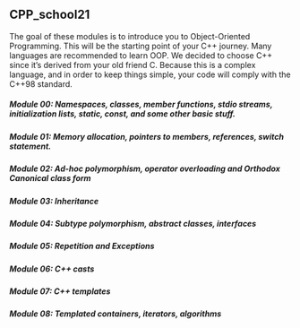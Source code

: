## CPP_school21

The goal of these modules is to introduce you to Object-Oriented Programming.
This will be the starting point of your C++ journey.
Many languages are recommended to learn OOP.
We decided to choose C++ since it’s derived from your old friend C.
Because this is a complex language, and in order to keep things simple, your code will comply with the C++98 standard.

##### Module 00: Namespaces, classes, member functions, stdio streams, initialization lists, static, const, and some other basic stuff.

##### Module 01: Memory allocation, pointers to members, references, switch statement.

##### Module 02: Ad-hoc polymorphism, operator overloading and Orthodox Canonical class form

##### Module 03: Inheritance

##### Module 04: Subtype polymorphism, abstract classes, interfaces

##### Module 05: Repetition and Exceptions

##### Module 06: C++ casts

##### Module 07: C++ templates

##### Module 08: Templated containers, iterators, algorithms
